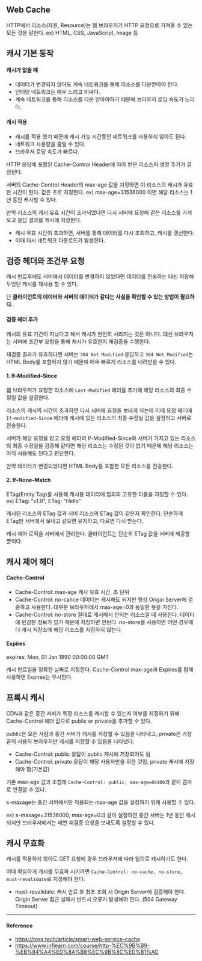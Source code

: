 ## Web Cache

HTTP에서 리소스(자원, Resource)는 웹 브라우저가 HTTP 요청으로 가져올 수 있는 모든 것을 말한다. ex) HTML, CSS, JavaScript, Image 등

## 캐시 기본 동작

#### 캐시가 없을 때

- 데이터가 변경되지 않아도 계속 네트워크를 통해 리소스를 다운받아야 한다.
- 인터넷 네트워크는 매우 느리고 비싸다.
- 계속 네트워크를 통해 리소스를 다운 받아야하기 때문에 브라우저 로딩 속도가 느리다.

#### 캐시 적용

- 캐시를 적용 했기 때문에 캐시 가능 시간동안 네트워크를 사용하지 않아도 된다.
- 네트워크 사용량을 줄일 수 있다.
- 브라우저 로딩 속도가 빠르다.

HTTP 응답에 포함된 Cache-Control Header에 따라 받은 리소스의 생명 주기가 결정된다.

서버의 Cache-Control Header의 max-age 값을 지정하면 이 리소스의 캐시가 유효한 시간이 된다. 값은 초로 지정한다. ex) max-age=31536000 이면 해당 리소스는 1년 동안 캐시할 수 있다.

만약 리소스의 캐시 유효 시간이 초과되었다면 다시 서버에 요청해 같은 리소스를 가져오고 응답 결과를 캐시에 저장한다.

- 캐시 유효 시간이 초과하면, 서버를 통해 데이터를 다시 조회하고, 캐시를 갱신한다.
- 이때 다시 네트워크 다운로드가 발생한다.

## 검증 헤더와 조건부 요청

캐시 만료후에도 서버에서 데이터를 변경하지 않았다면 데이터를 전송하는 대신 저장해 두었던 캐시를 재사용 할 수 있다.

단 **클라이언트의 데이터와 서버의 데이터가 같다는 사실을 확인할 수 있는 방법이 필요하다.**

#### 검증 헤더 추가

캐시의 유효 기간이 지났다고 해서 캐시가 완전히 사라지는 것은 아니다. 대신 브라우저는 서버에 조건부 요청을 통해 캐시가 유효한지 재검증을 수행한다.

재검증 결과가 유효하다면 서버는 `304 Not Modified` 응답하고 `304 Not Modified`는 HTML Body를 포함하지 않기 때문에 매우 빠르게 리소스를 내려받을 수 있다.

#### 1. If-Modified-Since

웹 브라우저가 요청한 리소스에 `Last-Modified` 헤더를 추가해 해당 리소스의 최종 수정일 값을 설정한다.

리소스의 캐시의 시간이 초과하면 다시 서버에 요청을 보내게 되는데 이때 요청 헤더에 `If-modified-Since` 헤더에 캐시에 있는 리소스의 최종 수정일 값을 설정하고 서버로 전송한다.

서버가 해당 요청을 받고 요청 헤더의 If-Modified-Since와 서버가 가지고 있는 리소스의 최종 수정일을 검증해 같다면 해당 리소스는 수정된 것이 없기 때문에 해당 리소스는 아직 사용해도 된다고 판단한다.

만약 데이터가 변경되었다면 HTML Body를 포함한 모든 리소스를 전송한다.

#### 2. If-None-Match

ETag(Entity Tag)를 사용해 캐시용 데이터에 임의의 고유한 이름을 지정할 수 있다. ex) ETag: "v1.0", ETag: "Hello"

캐시된 리소스의 ETag 값과 서버 리소스의 ETag 값이 같은지 확인한다. 단순하게 ETag만 서버에서 보내고 같으면 유지하고, 다르면 다시 받는다.

캐시 제어 로직을 서버에서 관리한다. 클라이언트는 단순히 ETag 값을 서버에 제공할 뿐이다.

## 캐시 제어 헤더

#### Cache-Control

- Cache-Control: max-age 캐시 유효 시간, 초 단위
- Cache-Control: no-cahce 데이터는 캐시해도 되지만 항상 Origin Server에 검증하고 사용한다. 대부분 브라우저에서 max-age=0과 동일한 뜻을 가진다.
- Cache-Control: no-store 절대로 캐시해서 안되는 리소스일 때 사용한다. 데이터에 민감한 정보가 있기 때문에 저장하면 안된다. no-store를 사용하면 어떤 경우에더 캐시 저장소에 해당 리소스를 저장하지 않는다.

#### Expires

expires: Mon, 01 Jan 1990 00:00:00 GMT

캐시 만료일을 정확한 날짜로 지정한다. Cache-Control max-age과 Expires를 함께 사용하면 Expires는 무시한다.

## 프록시 캐시

CDN과 같은 중간 서버가 특정 리소스를 캐시할 수 있는지 여부를 지정하기 위해 Cache-Control 헤더 값으로 public or private을 추가할 수 있다.

public은 모든 사람과 중간 서버가 캐시를 저장할 수 있음을 나타내고, private은 가장 끝의 사용자 브라우저만 캐시를 저장할 수 있음을 나타낸다.

- Cache-Control: public 응답이 public 캐시에 저장되어도 됨
- Cache-Control: private 응답이 해당 사용자만을 위한 것임, private 캐시에 저장해야 함(기본값)

기존 max-age 값과 조합해 `Cache-Control: public, max-age=86400`과 같이 콤마로 연결할 수 있다.

s-maxage는 중간 서버에서만 적용되는 max-age 값을 설정하기 위해 사용할 수 있다.

ex) s-maxage=31536000, max-age=0과 같이 설정하면 중간 서버는 1년 동안 캐시되지만 브라우저에서는 매번 재검증 요청을 보내도록 설정할 수 있다.

## 캐시 무효화

캐시를 적용하지 않아도 GET 요청에 경우 브라우저에 따라 임의로 캐시하기도 한다.

이때 확실하게 캐시를 무효화 시키려면 `Cache-Control: no-cache, no-store, must-revalidate`로 지정해야 한다.

- must-revalidate: 캐시 만료 후 최초 조회 시 Origin Server에 검증해야 한다. Origin Server 접근 실패시 반드시 오류가 발생해야 한다. (504 Gateway Timeout)

---

#### Reference

- <https://toss.tech/article/smart-web-service-cache>
- <https://www.inflearn.com/course/http-%EC%9B%B9-%EB%84%A4%ED%8A%B8%EC%9B%8C%ED%81%AC>